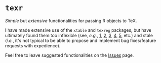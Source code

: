 # `texr`
_Simple_ but _extensive_ functionalities for passing R objects to TeX.

I have made extensive use of the `xtable` and `texreg` packages, but have ultimately found them too inflexible (see, _e.g._, [1](http://stackoverflow.com/questions/30017129/texreg-ing-multiple-multinom-models), [2](http://stackoverflow.com/questions/37402445/adding-multicolumns-to-my-texreg-output), [3](http://stackoverflow.com/questions/30902906/wrapping-custom-notes-in-texreg-output), [4](http://stackoverflow.com/questions/29403051/texreg-ing-tobit-output-from-zelig-package-r), [5](http://stackoverflow.com/questions/13984470/possible-to-create-latex-multicolumns-in-xtable), etc.) and stale (_i.e._, it's not typical to be able to propose and implement bug fixes/feature requests with expedience).

Feel free to leave suggested functionalities on the [Issues](https://github.com/MichaelChirico/texr/issues) page.